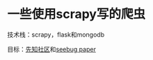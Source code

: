 # 一些使用scrapy写的爬虫

技术栈：scrapy，flask和mongodb

目标：[先知社区](https://xz.aliyun.com)和[seebug paper](https://paper.seebug.org/)